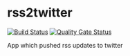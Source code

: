 # rss2twitter
[![Build Status](https://travis-ci.org/mogikanen9/rss2twitter.svg?branch=master)](https://travis-ci.org/mogikanen9/rss2twitter)
[![Quality Gate Status](https://sonarcloud.io/api/project_badges/measure?project=com.mogikanensoftware.rss2twitter%3Aservice&metric=alert_status)](https://sonarcloud.io/dashboard?id=com.mogikanensoftware.rss2twitter%3Aservice)

App which pushed rss updates to twitter
